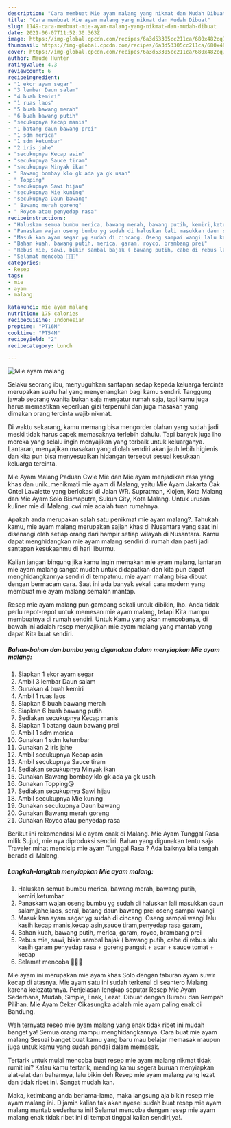 ```yaml
---
description: "Cara membuat Mie ayam malang yang nikmat dan Mudah Dibuat"
title: "Cara membuat Mie ayam malang yang nikmat dan Mudah Dibuat"
slug: 1149-cara-membuat-mie-ayam-malang-yang-nikmat-dan-mudah-dibuat
date: 2021-06-07T11:52:30.363Z
image: https://img-global.cpcdn.com/recipes/6a3d53305cc211ca/680x482cq70/mie-ayam-malang-foto-resep-utama.jpg
thumbnail: https://img-global.cpcdn.com/recipes/6a3d53305cc211ca/680x482cq70/mie-ayam-malang-foto-resep-utama.jpg
cover: https://img-global.cpcdn.com/recipes/6a3d53305cc211ca/680x482cq70/mie-ayam-malang-foto-resep-utama.jpg
author: Maude Hunter
ratingvalue: 4.3
reviewcount: 6
recipeingredient:
- "1 ekor ayam segar"
- "3 lembar Daun salam"
- "4 buah kemiri"
- "1 ruas laos"
- "5 buah bawang merah"
- "6 buah bawang putih"
- "secukupnya Kecap manis"
- "1 batang daun bawang prei"
- "1 sdm merica"
- "1 sdm ketumbar"
- "2 iris jahe"
- "secukupnya Kecap asin"
- "secukupnya Sauce tiram"
- "secukupnya Minyak ikan"
- " Bawang bombay klo gk ada ya gk usah"
- " Topping"
- "secukupnya Sawi hijau"
- "secukupnya Mie kuning"
- "secukupnya Daun bawang"
- " Bawang merah goreng"
- " Royco atau penyedap rasa"
recipeinstructions:
- "Haluskan semua bumbu merica, bawang merah, bawang putih, kemiri,ketumbar"
- "Panaskam wajan oseng bumbu yg sudah di haluskan lali masukkan daun salam,jahe,laos, serai, batang daun bawang prei oseng sampai wangi"
- "Masuk kan ayam segar yg sudah di cincang. Oseng sampai wangi lalu kasih kecap manis,kecap asin,sauce tiram,penyedap rasa garam,"
- "Bahan kuah, bawang putih, merica, garam, royco, brambang prei"
- "Rebus mie, sawi, bikin sambal bajak ( bawang putih, cabe di rebus lalu kasih garam penyedap rasa + goreng pangsit + acar + sauce tomat + kecap"
- "Selamat mencoba 🤗🤗🤗"
categories:
- Resep
tags:
- mie
- ayam
- malang

katakunci: mie ayam malang 
nutrition: 175 calories
recipecuisine: Indonesian
preptime: "PT16M"
cooktime: "PT54M"
recipeyield: "2"
recipecategory: Lunch

---
```



![Mie ayam malang](https://img-global.cpcdn.com/recipes/6a3d53305cc211ca/680x482cq70/mie-ayam-malang-foto-resep-utama.jpg)

Selaku seorang ibu, menyuguhkan santapan sedap kepada keluarga tercinta merupakan suatu hal yang menyenangkan bagi kamu sendiri. Tanggung jawab seorang  wanita bukan saja mengatur rumah saja, tapi kamu juga harus memastikan keperluan gizi terpenuhi dan juga masakan yang dimakan orang tercinta wajib nikmat.

Di waktu  sekarang, kamu memang bisa mengorder olahan yang sudah jadi meski tidak harus capek memasaknya terlebih dahulu. Tapi banyak juga lho mereka yang selalu ingin menyajikan yang terbaik untuk keluarganya. Lantaran, menyajikan masakan yang diolah sendiri akan jauh lebih higienis dan kita pun bisa menyesuaikan hidangan tersebut sesuai kesukaan keluarga tercinta. 

Mie Ayam Malang Paduan Cwie Mie dan Mie ayam menjadikan rasa yang khas dan unik..menikmati mie ayam di Malang, yaitu Mie Ayam Jakarta Cak Ontel Lavalette yang berlokasi di Jalan WR. Supratman, Klojen, Kota Malang dan Mie Ayam Solo Bismaputra, Sukun City, Kota Malang. Untuk urusan kuliner mie di Malang, cwi mie adalah tuan rumahnya.

Apakah anda merupakan salah satu penikmat mie ayam malang?. Tahukah kamu, mie ayam malang merupakan sajian khas di Nusantara yang saat ini disenangi oleh setiap orang dari hampir setiap wilayah di Nusantara. Kamu dapat menghidangkan mie ayam malang sendiri di rumah dan pasti jadi santapan kesukaanmu di hari liburmu.

Kalian jangan bingung jika kamu ingin memakan mie ayam malang, lantaran mie ayam malang sangat mudah untuk didapatkan dan kita pun dapat menghidangkannya sendiri di tempatmu. mie ayam malang bisa dibuat dengan bermacam cara. Saat ini ada banyak sekali cara modern yang membuat mie ayam malang semakin mantap.

Resep mie ayam malang pun gampang sekali untuk dibikin, lho. Anda tidak perlu repot-repot untuk memesan mie ayam malang, tetapi Kita mampu membuatnya di rumah sendiri. Untuk Kamu yang akan mencobanya, di bawah ini adalah resep menyajikan mie ayam malang yang mantab yang dapat Kita buat sendiri.

<!--inarticleads1-->

##### Bahan-bahan dan bumbu yang digunakan dalam menyiapkan Mie ayam malang:

1. Siapkan 1 ekor ayam segar
1. Ambil 3 lembar Daun salam
1. Gunakan 4 buah kemiri
1. Ambil 1 ruas laos
1. Siapkan 5 buah bawang merah
1. Siapkan 6 buah bawang putih
1. Sediakan secukupnya Kecap manis
1. Siapkan 1 batang daun bawang prei
1. Ambil 1 sdm merica
1. Gunakan 1 sdm ketumbar
1. Gunakan 2 iris jahe
1. Ambil secukupnya Kecap asin
1. Ambil secukupnya Sauce tiram
1. Sediakan secukupnya Minyak ikan
1. Gunakan  Bawang bombay klo gk ada ya gk usah
1. Gunakan  Topping😘
1. Sediakan secukupnya Sawi hijau
1. Ambil secukupnya Mie kuning
1. Gunakan secukupnya Daun bawang
1. Gunakan  Bawang merah goreng
1. Gunakan  Royco atau penyedap rasa


Berikut ini rekomendasi Mie ayam enak di Malang. Mie Ayam Tunggal Rasa milik Sujud, mie nya diproduksi sendiri. Bahan yang digunakan tentu saja Traveler minat mencicip mie ayam Tunggal Rasa ? Ada baiknya bila tengah berada di Malang. 

<!--inarticleads2-->

##### Langkah-langkah menyiapkan Mie ayam malang:

1. Haluskan semua bumbu merica, bawang merah, bawang putih, kemiri,ketumbar
1. Panaskam wajan oseng bumbu yg sudah di haluskan lali masukkan daun salam,jahe,laos, serai, batang daun bawang prei oseng sampai wangi
1. Masuk kan ayam segar yg sudah di cincang. Oseng sampai wangi lalu kasih kecap manis,kecap asin,sauce tiram,penyedap rasa garam,
1. Bahan kuah, bawang putih, merica, garam, royco, brambang prei
1. Rebus mie, sawi, bikin sambal bajak ( bawang putih, cabe di rebus lalu kasih garam penyedap rasa + goreng pangsit + acar + sauce tomat + kecap
1. Selamat mencoba 🤗🤗🤗


Mie ayam ini merupakan mie ayam khas Solo dengan taburan ayam suwir kecap di atasnya. Mie ayam satu ini sudah terkenal di seantero Malang karena kelezatannya. Penjelasan lengkap seputar Resep Mie Ayam Sederhana, Mudah, Simple, Enak, Lezat. Dibuat dengan Bumbu dan Rempah Pilihan. Mie Ayam Ceker Cikasungka adalah mie ayam paling enak di Bandung. 

Wah ternyata resep mie ayam malang yang enak tidak ribet ini mudah banget ya! Semua orang mampu menghidangkannya. Cara buat mie ayam malang Sesuai banget buat kamu yang baru mau belajar memasak maupun juga untuk kamu yang sudah pandai dalam memasak.

Tertarik untuk mulai mencoba buat resep mie ayam malang nikmat tidak rumit ini? Kalau kamu tertarik, mending kamu segera buruan menyiapkan alat-alat dan bahannya, lalu bikin deh Resep mie ayam malang yang lezat dan tidak ribet ini. Sangat mudah kan. 

Maka, ketimbang anda berlama-lama, maka langsung aja bikin resep mie ayam malang ini. Dijamin kalian tak akan nyesel sudah buat resep mie ayam malang mantab sederhana ini! Selamat mencoba dengan resep mie ayam malang enak tidak ribet ini di tempat tinggal kalian sendiri,ya!.

